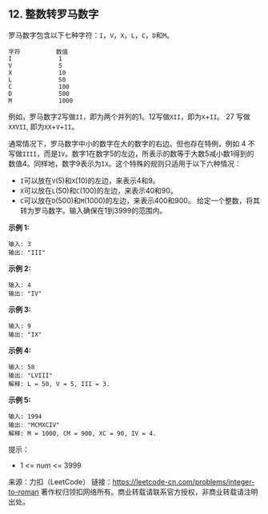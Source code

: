 ## 12. 整数转罗马数字

罗马数字包含以下七种字符：`I`，`V`，`X`，`L`，`C`，`D`和`M`。<br>
```
字符          数值
I             1
V             5
X             10
L             50
C             100
D             500
M             1000
```
例如，罗马数字2写做`II`，即为两个并列的1。12写做`XII`，即为`X`+`II`。 27 写做`XXVII`, 即为`XX`+`V`+`II`。<br>

通常情况下，罗马数字中小的数字在大的数字的右边。但也存在特例，例如 4 不写做`IIII`，而是`IV`。数字1在数字5的左边，所表示的数等于大数5减小数1得到的数值4。同样地，数字9表示为`IX`。这个特殊的规则只适用于以下六种情况：
* `I`可以放在`V`(5)和`X`(10)的左边，来表示4和9。
* `X`可以放在`L`(50)和`C`(100)的左边，来表示40和90。 
* `C`可以放在`D`(500)和`M`(1000)的左边，来表示400和900。
给定一个整数，将其转为罗马数字。输入确保在1到3999的范围内。

**示例 1:**
```
输入: 3
输出: "III"
```
**示例 2:**
```
输入: 4
输出: "IV"
```
**示例 3:**
```
输入: 9
输出: "IX"
```
**示例 4:**
```
输入: 58
输出: "LVIII"
解释: L = 50, V = 5, III = 3.
```
**示例 5:**
```
输入: 1994
输出: "MCMXCIV"
解释: M = 1000, CM = 900, XC = 90, IV = 4.
```
提示：
* 1 <= num <= 3999

来源：力扣（LeetCode）
链接：https://leetcode-cn.com/problems/integer-to-roman
著作权归领扣网络所有。商业转载请联系官方授权，非商业转载请注明出处。
